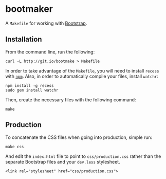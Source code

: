 bootmaker
=========

A `Makefile` for working with [Bootstrap](http://twitter.github.com/bootstrap).


Installation
------------

From the command line, run the following:

    curl -L http://git.io/bootmake > Makefile

In order to take advantage of the `Makefile`, you will need to install `recess` with
[`npm`](http://npmjs.org/). Also, in order to automatically compile your
files, install `watchr`:

    npm install -g recess
    sudo gem install watchr

Then, create the necessary files with the following command:

    make


Production
----------

To concatenate the CSS files when going into production, simple run:

    make css

And edit the `index.html` file to point to `css/production.css` rather
than the separate Bootstrap files and your `dev.less` stylesheet.

    <link rel="stylesheet" href="css/production.css">
